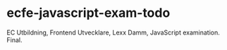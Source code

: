# ecfe-javascript-exam-todo

EC Utbildning, Frontend Utvecklare, Lexx Damm, JavaScript examination.
Final.
